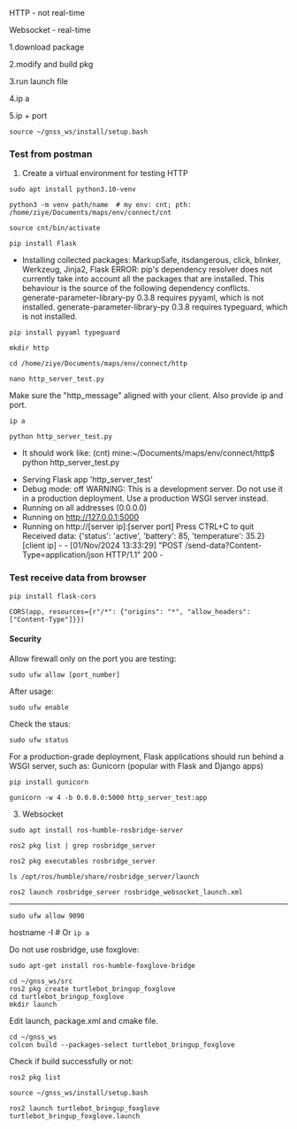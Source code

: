 HTTP - not real-time

Websocket - real-time

1.download package

2.modify and build pkg

3.run launch file

4.ip a

5.ip + port




```
source ~/gnss_ws/install/setup.bash
```
### Test from postman

1. Create a virtual environment for testing HTTP
```
sudo apt install python3.10-venv
```
```
python3 -m venv path/name  # my env: cnt; pth: /home/ziye/Documents/maps/env/connect/cnt
```
```
source cnt/bin/activate
```
```
pip install Flask
```


- Installing collected packages: MarkupSafe, itsdangerous, click, blinker, Werkzeug, Jinja2, Flask
ERROR: pip's dependency resolver does not currently take into account all the packages that are installed. This behaviour is the source of the following dependency conflicts.
generate-parameter-library-py 0.3.8 requires pyyaml, which is not installed.
generate-parameter-library-py 0.3.8 requires typeguard, which is not installed.
```
pip install pyyaml typeguard
```
```
mkdir http
```
```
cd /home/ziye/Documents/maps/env/connect/http
```
```
nano http_server_test.py
```

Make sure the "http_message" aligned with your client. Also provide ip and port.
```
ip a
```

```
python http_server_test.py
```

- It should work like: (cnt) mine:~/Documents/maps/env/connect/http$ python http_server_test.py
 * Serving Flask app 'http_server_test'
 * Debug mode: off
WARNING: This is a development server. Do not use it in a production deployment. Use a production WSGI server instead.
 * Running on all addresses (0.0.0.0)
 * Running on http://127.0.0.1:5000
 * Running on http://[server ip]:[server port]
Press CTRL+C to quit
Received data: {'status': 'active', 'battery': 85, 'temperature': 35.2}
[client ip] - - [01/Nov/2024 13:33:29] "POST /send-data?Content-Type=application/json HTTP/1.1" 200 -

### Test receive data from browser

```
pip install flask-cors
```

```
CORS(app, resources={r"/*": {"origins": "*", "allow_headers": ["Content-Type"]}})
```

#### Security
Allow firewall only on the port you are testing:
```
sudo ufw allow [port_number]
```
After usage:
```
sudo ufw enable
```
Check the staus:
```
sudo ufw status
```



For a production-grade deployment, Flask applications should run behind a WSGI server, such as:
Gunicorn (popular with Flask and Django apps)

```
pip install gunicorn
```
```
gunicorn -w 4 -b 0.0.0.0:5000 http_server_test:app
```

3. Websocket
```
sudo apt install ros-humble-rosbridge-server
```
```
ros2 pkg list | grep rosbridge_server
```
```
ros2 pkg executables rosbridge_server
```
```
ls /opt/ros/humble/share/rosbridge_server/launch
```
```
ros2 launch rosbridge_server rosbridge_websocket_launch.xml
```
-------------

```
sudo ufw allow 9090
```

hostname -I # Or `ip a`


Do not use rosbridge, use foxglove:

```
sudo apt-get install ros-humble-foxglove-bridge
```
```
cd ~/gnss_ws/src
ros2 pkg create turtlebot_bringup_foxglove
cd turtlebot_bringup_foxglove
mkdir launch
```

Edit launch, package.xml and cmake file.

```
cd ~/gnss_ws
colcon build --packages-select turtlebot_bringup_foxglove
```

Check if build successfully or not:

```
ros2 pkg list 
```

```
source ~/gnss_ws/install/setup.bash
```

```
ros2 launch turtlebot_bringup_foxglove turtlebot_bringup_foxglove.launch
```
